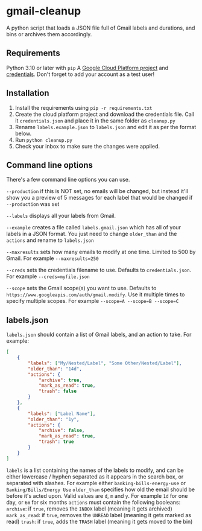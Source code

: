 # gmail-cleanup
A python script that loads a JSON file full of Gmail labels and durations, and bins or archives them accordingly. 

## Requirements
Python 3.10 or later with `pip`
A [Google Cloud Platform project](https://developers.google.com/workspace/guides/create-project) and [credentials](https://developers.google.com/workspace/guides/create-credentials). Don't forget to add your account as a test user!

## Installation
 1. Install the requirements using `pip -r requirements.txt`
 2. Create the cloud platform project and download the credentials file. Call it `credentials.json` and place it in the same folder as `cleanup.py`
 3. Rename `labels.example.json` to `labels.json` and edit it as per the format below.
 4. Run `python cleanup.py`
 5. Check your inbox to make sure the changes were applied.

## Command line options
There's a few command line options you can use.

`--production` if this is NOT set, no emails will be changed, but instead it'll show you a preview of 5 messages for each label that would be changed if `--production` was set

`--labels` displays all your labels from Gmail.

`--example` creates a file called `labels.gmail.json` which has all of your labels in a JSON format. You just need to change `older_than` and the `actions` and rename to `labels.json`

`--maxresults` sets how many emails to modify at one time. Limited to 500 by Gmail. For example `--maxresults=250`

`--creds` sets the credentials filename to use. Defaults to `credentials.json`. For example `--creds=myfile.json`

`--scope` sets the Gmail scope(s) you want to use. Defaults to `https://www.googleapis.com/auth/gmail.modify`. Use it multiple times to specify multiple scopes. For example `--scope=A --scope=B --scope=C`

## labels.json

`labels.json` should contain a list of Gmail labels, and an action to take. For example:

```json
[
    {
        "labels": ["My/Nested/Label", "Some Other/Nested/Label"],
        "older_than": "14d",
        "actions": {
            "archive": true,
            "mark_as_read": true,
            "trash": false
        }
    },
    {
        "labels": ["Label Name"],
        "older_than": "1y",
        "actions": {
            "archive": false,
            "mark_as_read": true,
            "trash": true
        }
    }
]
```

`labels` is a list containing the names of the labels to modify, and can be either lowercase / hyphen separated as it appears in the search box, or separated with slashes. For example either `banking-bills-energy-use` or `Banking/Bills/Energy Use`
`older_than` specifies how old the email should be before it's acted upon. Valid values are `d`, `m` and `y`. For example `1d` for one day, or `6m` for six months
`actions` must contain the following booleans:
    `archive`: if `true`, removes the `INBOX` label (meaning it gets archived)
    `mark_as_read`: if `true`, removes the `UNREAD` label (meaning it gets marked as read)
    `trash`: if `true`, adds the `TRASH` label (meaning it gets moved to the bin)

